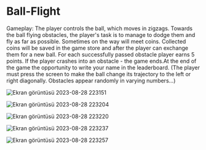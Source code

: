 # Ball-Flight
Gameplay: The player controls the ball, which moves in zigzags. 
Towards the ball flying obstacles, the player's task is to manage to dodge them and fly as far as possible.
Sometimes on the way will meet coins. Collected coins will be saved in the game store and after the player can exchange them for a new ball. For each successfully passed obstacle player earns 5 points. 
If the player crashes into an obstacle - the game ends.At the end of the game the opportunity to write your name in the leaderboard.
(The player must press the screen to make the ball change its trajectory to the left or right diagonally. Obstacles appear randomly in varying numbers...)

![Ekran görüntüsü 2023-08-28 223151](https://github.com/yusufcancakmak/Ball-Flight/assets/82119806/1cb4c3c8-d9fb-4a28-84b7-ca0a49d304a3)

![Ekran görüntüsü 2023-08-28 223204](https://github.com/yusufcancakmak/Ball-Flight/assets/82119806/07346f46-f6cc-410d-bd82-33a603226d09)

![Ekran görüntüsü 2023-08-28 223220](https://github.com/yusufcancakmak/Ball-Flight/assets/82119806/08526bec-1109-43a2-bc5b-b4de7fff1e0e)

![Ekran görüntüsü 2023-08-28 223237](https://github.com/yusufcancakmak/Ball-Flight/assets/82119806/2eb9b264-e815-44da-ad3e-1b9894388c07)

![Ekran görüntüsü 2023-08-28 223257](https://github.com/yusufcancakmak/Ball-Flight/assets/82119806/5379da9a-b9f8-4fa9-8cdc-a59ba0b23b71)


